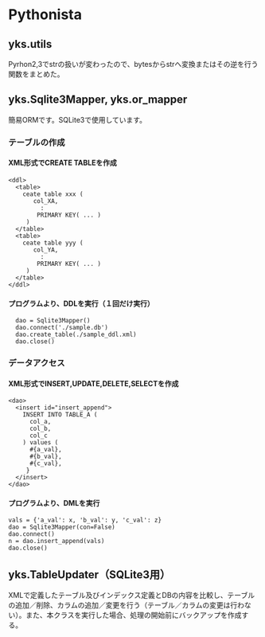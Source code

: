 # Pythonista

## yks.utils
Pyrhon2,3でstrの扱いが変わったので、bytesからstrへ変換またはその逆を行う関数をまとめた。

## yks.Sqlite3Mapper, yks.or_mapper
簡易ORMです。SQLite3で使用しています。

### テーブルの作成

#### XML形式でCREATE TABLEを作成
```
<ddl>
  <table>
    ceate table xxx (
       col_XA,
         :
        PRIMARY KEY( ... )
     )
  </table>
  <table>
    ceate table yyy (
       col_YA,
         :
        PRIMARY KEY( ... )
     )
  </table>
</ddl>
```

#### プログラムより、DDLを実行（１回だけ実行）
```
  dao = Sqlite3Mapper()
  dao.connect('./sample.db')
  dao.create_table(./sample_ddl.xml)
  dao.close()
```


### データアクセス

#### XML形式でINSERT,UPDATE,DELETE,SELECTを作成
```
<dao>
  <insert id="insert_append">
    INSERT INTO TABLE_A (
      col_a,
      col_b,
      col_c
    ) values (
      #{a_val},
      #{b_val},
      #{c_val},
     }
  </insert>
</dao>
```

#### プログラムより、DMLを実行
```
vals = {'a_val': x, 'b_val': y, 'c_val': z}
dao = Sqlite3Mapper(con=False)
dao.connect()
n = dao.insert_append(vals)
dao.close()
```
## yks.TableUpdater（SQLite3用）
XMLで定義したテーブル及びインデックス定義とDBの内容を比較し、テーブルの追加／削除、カラムの追加／変更を行う（テーブル／カラムの変更は行わない）。また、本クラスを実行した場合、処理の開始前にバックアップを作成する。
